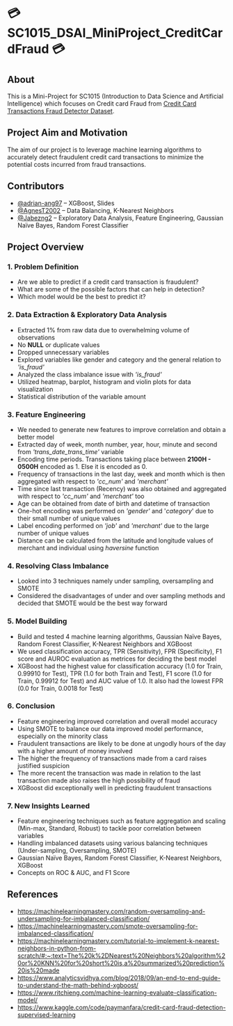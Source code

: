 # :credit_card: SC1015_DSAI_MiniProject_CreditCardFraud :credit_card:

## About
This is a Mini-Project for SC1015 (Introduction to Data Science and Artificial Intelligence) which focuses on Credit card Fraud from 
[Credit Card Transactions Fraud Detector Dataset](https://www.kaggle.com/datasets/kartik2112/fraud-detection?select=fraudTrain.csv). 

## Project Aim and Motivation
The aim of our project is to leverage machine learning algorithms to accurately detect fraudulent credit card transactions to minimize 
the potential costs incurred from fraud transactions. 

## Contributors
- [@adrian-ang97](https://github.com/adrian-ang97) – XGBoost, Slides
- [@AgnesT2002](https://github.com/AgnesT2002) – Data Balancing, K-Nearest Neighbors
- [@Jabezng2](https://github.com/Jabezng2) – Exploratory Data Analysis, Feature Engineering, Gaussian Naïve Bayes,     Random Forest Classifier

## Project Overview
### 1. Problem Definition ###
- Are we able to predict if a credit card transaction is fraudulent?
- What are some of the possible factors that can help in detection?
- Which model would be the best to predict it?

### 2. Data Extraction & Exploratory Data Analysis ###
- Extracted 1% from raw data due to overwhelming volume of observations
- No **NULL** or duplicate values
- Dropped unnecessary variables
- Explored variables like gender and category and the general relation to *'is_fraud'*
- Analyzed the class imbalance issue with *'is_fraud'*
- Utilized heatmap, barplot, histogram and violin plots for data visualization
- Statistical distribution of the variable amount

### 3. Feature Engineering ###
- We needed to generate new features to improve correlation and obtain a better model
- Extracted day of week, month number, year, hour, minute and second from *'trans_date_trans_time'* variable
- Encoding time periods. Transactions taking place between **2100H - 0500H** encoded as 1. Else it is encoded as 0.
- Frequency of transactions in the last day, week and month which is then aggregated with respect to *'cc_num'* and *'merchant'*
- Time since last transaction (Recency) was also obtained and aggregated with respect to *'cc_num'* and *'merchant'* too
- Age can be obtained from date of birth and datetime of transaction
- One-hot encoding was performed on *'gender'* and '*category*' due to their small number of unique values
- Label encoding performed on *'job'* and *'merchant'* due to the large number of unique values
- Distance can be calculated from the latitude and longitude values of merchant and individual using *haversine* function

### 4. Resolving Class Imbalance ###
- Looked into 3 techniques namely under sampling, oversampling and SMOTE
- Considered the disadvantages of under and over sampling methods and decided that SMOTE would be the best way forward

### 5. Model Building ###
- Build and tested 4 machine learning algorithms, Gaussian Naïve Bayes, Random Forest Classifier, K-Nearest Neighbors and XGBoost
- We used classification accuracy, TPR (Sensitivity), FPR (Specificity), F1 score and AUROC evaluation as metrices for deciding the best model
- XGBoost had the highest value for classification accuracy (1.0 for Train, 0.99910 for Test), TPR (1.0 for both Train and Test), F1 score (1.0 for Train, 0.99912 for Test) and AUC value of 1.0. It also had the lowest FPR (0.0 for Train, 0.0018 for Test)

### 6. Conclusion ###
- Feature engineering improved correlation and overall model accuracy
- Using SMOTE to balance our data improved model performance, especially on the minority class
- Fraudulent transactions are likely to be done at ungodly hours of the day with a higher amount of money involved
- The higher the frequency of transactions made from a card raises justified suspicion
- The more recent the transaction was made in relation to the last transaction made also raises the high possibility of fraud
- XGBoost did exceptionally well in predicting fraudulent transactions

### 7. New Insights Learned ###
- Feature engineering techniques such as feature aggregation and scaling (Min-max, Standard, Robust) to tackle poor correlation between variables
- Handling imbalanced datasets using various balancing techniques (Under-sampling, Oversampling, SMOTE)
- Gaussian Naïve Bayes, Random Forest Classifier, K-Nearest Neighbors, XGBoost
- Concepts on ROC & AUC, and F1 Score

## References ##
- https://machinelearningmastery.com/random-oversampling-and-undersampling-for-imbalanced-classification/
- https://machinelearningmastery.com/smote-oversampling-for-imbalanced-classification/
- https://machinelearningmastery.com/tutorial-to-implement-k-nearest-neighbors-in-python-from-scratch/#:~:text=The%20k%2DNearest%20Neighbors%20algorithm%20or%20KNN%20for%20short%20is,a%20summarized%20prediction%20is%20made
- https://www.analyticsvidhya.com/blog/2018/09/an-end-to-end-guide-to-understand-the-math-behind-xgboost/
- https://www.ritchieng.com/machine-learning-evaluate-classification-model/
- https://www.kaggle.com/code/paymanfara/credit-card-fraud-detection-supervised-learning 
